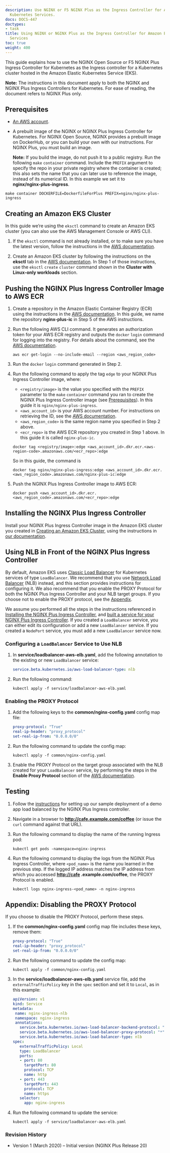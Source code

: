 ```yaml
---
description: Use NGINX or F5 NGINX Plus as the Ingress Controller for Amazon Elastic
  Kubernetes Services.
docs: DOCS-447
doctypes:
- task
title: Using NGINX or NGINX Plus as the Ingress Controller for Amazon Elastic Kubernetes
  Services
toc: true
weight: 400
---
```


This guide explains how to use the NGINX Open Source or F5 NGINX Plus Ingress Controller for Kubernetes as the Ingress controller for a Kubernetes cluster hosted in the Amazon Elastic Kubernetes Service (EKS).

**Note:** The instructions in this document apply to both the NGINX and NGINX Plus Ingress Controllers for Kubernetes. For ease of reading, the document refers to NGINX Plus only.


<span id="prereqs"></span>
## Prerequisites

- [An AWS account](https://docs.aws.amazon.com/AmazonSimpleDB/latest/DeveloperGuide/AboutAWSAccounts.html).
- A prebuilt image of the NGINX or NGINX Plus Ingress Controller for Kubernetes. For NGINX Open Source, NGINX provides a prebuilt image on DockerHub, or you can build your own with our instructions. For NGINX Plus, you must build an image.

  **Note:** If you build the image, do not push it to a public registry.  Run the following <span style="white-space: nowrap;">`make` `container`</span> command. Include the `PREFIX` argument to specify the repo in your private registry where the container is created; this also sets the name that you can later use to reference the image, instead of its numerical ID. In this example we set it to <span style="white-space: nowrap; font-weight:bold;">nginx/nginx-plus-ingress</span>.


```shell
make container DOCKERFILE=DockerfileForPlus PREFIX=nginx/nginx-plus-ingress
```

<span id="amazon-eks"></span>
## Creating an Amazon EKS Cluster
In this guide we’re using the `eksctl` command to create an Amazon EKS cluster (you can also use the AWS Management Console or AWS CLI).

1. If the `eksctl` command is not already installed, or to make sure you have the latest version, follow the instructions in the [AWS documentation](https://docs.aws.amazon.com/eks/latest/userguide/eksctl.html#installing-eksctl).

2. Create an Amazon EKS cluster by following the instructions on the **eksctl** tab in the [AWS documentation](https://docs.aws.amazon.com/eks/latest/userguide/create-cluster.html). In Step 1 of those instructions, use the <span style="white-space: nowrap;">`eksctl` `create` `cluster`</span> command shown in the **Cluster with Linux‑only workloads** section.



<span id="amazon-ecr"></span>
## Pushing the NGINX Plus Ingress Controller Image to AWS ECR

1. Create a repository in the Amazon Elastic Container Registry (ECR) using the instructions in the [AWS documentation](https://docs.aws.amazon.com/AmazonECR/latest/userguide/repository-create.html). In this guide, we name the repository <span style="white-space: nowrap; font-weight:bold;">nginx-plus-ic</span> in Step 5 of the AWS instructions.

2. Run the following AWS CLI command. It generates an authorization token for your AWS ECR registry and outputs the <span style="white-space: nowrap;">`docker` `login`</span> command for logging into the registry. For details about the command, see the [AWS documentation](https://docs.aws.amazon.com/cli/latest/reference/ecr/get-login.html).

   ```shell
   aws ecr get-login --no-include-email --region <aws_region_code>
   ```

3. Run the <span style="white-space: nowrap;">`docker` `login`</span>  command generated in Step 2.

4. Run the following command to apply the tag `edge` to your NGINX Plus Ingress Controller image, where:

   - `<registry/image>` is the value you specified with the `PREFIX` parameter to the <span style="white-space: nowrap;">`make` `container`</span> command you ran to create the NGINX Plus Ingress Controller image (see [Prerequisites](#prereqs)). In this guide it is <span style="white-space: nowrap;">`nginx/nginx-plus-ingress`</span>.
   - `<aws_account_id>` is your AWS account number. For instructions on retrieving the ID, see the [AWS documentation](https://docs.aws.amazon.com/IAM/latest/UserGuide/console_account-alias.html).
   - `<aws_region_code>` is the same region name you specified in Step 2 above.
   - `<ecr_repo>` is the AWS ECR repository you created in Step 1 above. In this guide it is called <span style="white-space: nowrap;">`nginx-plus-ic`</span>.

   ```shell
   docker tag <registry/image>:edge <aws_account_id>.dkr.ecr.<aws-region-code>.amazonaws.com/<ecr_repo>:edge
   ```

   So in this guide, the command is

   ```shell
   docker tag nginx/nginx-plus-ingress:edge <aws_account_id>.dkr.ecr.<aws_region_code>.amazonaws.com/nginx-plus-ic:edge
   ```

5. Push the NGINX Plus Ingress Controller image to AWS ECR:

   ```shell
   docker push <aws_account_id>.dkr.ecr.<aws_region_code>.amazonaws.com/<ecr_repo>:edge
   ```

<span id="ingress-controller"></span>
## Installing the NGINX Plus Ingress Controller
Install your NGINX Plus Ingress Controller image in the Amazon EKS cluster you created in [Creating an Amazon EKS Cluster](#amazon-eks), using the instructions in [our documentation](https://docs.nginx.com/nginx-ingress-controller/installation/installation-with-manifests/).

<span id="nlb"></span>
## Using NLB in Front of the NGINX Plus Ingress Controller

By default, Amazon EKS uses [Classic Load Balancer](https://docs.aws.amazon.com/elasticloadbalancing/latest/classic/introduction.html) for Kubernetes services of type `LoadBalancer`. We recommend that you use [Network Load Balancer](https://docs.aws.amazon.com/elasticloadbalancing/latest/network/introduction.html) (NLB) instead, and this section provides instructions for configuring it. We also recommend that you enable the PROXY Protocol for both the NGINX Plus Ingress Controller and your NLB target groups. If you choose not to enable the PROXY protocol, see the [Appendix](#appendix).

We assume you performed all the steps in the instructions referenced in [Installing the NGINX Plus Ingress Controller](#ingress-controller), and [built a service for your NGINX Plus Ingress Controller](https://docs.nginx.com/nginx-ingress-controller/installation/installation-with-manifests/#create-a-service-for-the-ingress-controller-pods). If you created a `LoadBalancer` service, you can either edit its configuration or add a new `LoadBalancer` service. If you created a `NodePort` service, you must add a new `LoadBalancer` service now.

### Configuring a `LoadBalancer` Service to Use NLB


1. In <span style="white-space: nowrap; font-weight:bold;">service/loadbalancer-aws-elb.yaml</span>, add the following annotation to the existing or new `LoadBalancer` service:

   ```yaml
   service.beta.kubernetes.io/aws-load-balancer-type: nlb
   ```

2. Run the following command:

   ```shell
   kubectl apply -f service/loadbalancer-aws-elb.yaml
   ```

### Enabling the PROXY Protocol

1. Add the following keys to the <span style="white-space: nowrap; font-weight:bold;">common/nginx-config.yaml</span> config map file:

   ```yaml
   proxy-protocol: "True"
   real-ip-header: "proxy_protocol"
   set-real-ip-from: "0.0.0.0/0"
   ```

2. Run the following command to update the config map:

   ```shell
   kubectl apply -f common/nginx-config.yaml
   ```

3. Enable the PROXY Protocol on the target group associated with the NLB created for your `LoadBalancer` service, by performing the steps in the **Enable Proxy Protocol** section of the [AWS documentation](https://docs.aws.amazon.com/elasticloadbalancing/latest/network/load-balancer-target-groups.html#proxy-protocol).


<span id="testing"></span>
## Testing

1. Follow the [instructions](https://github.com/nginxinc/kubernetes-ingress/tree/master/examples/complete-example) for setting up our sample deployment of a demo app load balanced by the NGINX Plus Ingress controller.

2. Navigate in a browser to **<http://cafe.example.com/coffee>** (or issue the `curl` command against that URL).

3. Run the following command to display the name of the running Ingress pod:

   ```shell
   kubectl get pods -namespace=nginx-ingress
   ```

4. Run the following command to display the logs from the NGINX Plus Ingress Controller, where `<pod_name>` is the name you learned in the previous step. If the logged IP address matches the IP address from which you accessed **<http://cafe> .example.com/coffee**, the PROXY Protocol is enabled.

   ```shell
   kubectl logs nginx-ingress-<pod_name> -n nginx-ingress
   ```


<span id="appendix"></span>
## Appendix: Disabling the PROXY Protocol

If you choose to disable the PROXY Protocol, perform these steps.

1. If the <span style="white-space: nowrap; font-weight:bold;">common/nginx-config.yaml</span> config map file includes these keys, remove them:

   ```yaml
   proxy-protocol: "True"
   real-ip-header: "proxy_protocol"
   set-real-ip-from: "0.0.0.0/0"
   ```


2. Run the following command to update the config map:

   ```shell
   kubectl apply -f common/nginx-config.yaml
   ```

3. In the <span style="white-space: nowrap; font-weight:bold;">service/loadbalancer-aws-elb.yaml</span> service file, add the `externalTrafficPolicy` key in the `spec` section and set it to `Local`, as in this example:

   ```yaml
   apiVersion: v1
   kind: Service
   metadata:
    name: nginx-ingress-nlb
    namespace: nginx-ingress
    annotations:
      service.beta.kubernetes.io/aws-load-balancer-backend-protocol: "tcp"
      service.beta.kubernetes.io/aws-load-balancer-proxy-protocol: "*"
      service.beta.kubernetes.io/aws-load-balancer-type: nlb
   spec:
      externalTrafficPolicy: Local
      type: LoadBalancer
      ports:
      - port: 80
        targetPort: 80
        protocol: TCP
        name: http
      - port: 443
        targetPort: 443
        protocol: TCP
        name: https
      selector:
        app: nginx-ingress
   ```

4. Run the following command to update the service:

   ```shell
   kubectl apply -f service/loadbalancer-aws-elb.yaml
   ```

### Revision History

- Version 1 (March 2020) – Initial version (NGINX Plus Release 20)

